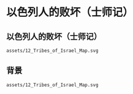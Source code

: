 # 以色列人的败坏（士师记）

## 以色列人的败坏（士师记）
`assets/12_Tribes_of_Israel_Map.svg`

## 背景
`assets/12_Tribes_of_Israel_Map.svg`

